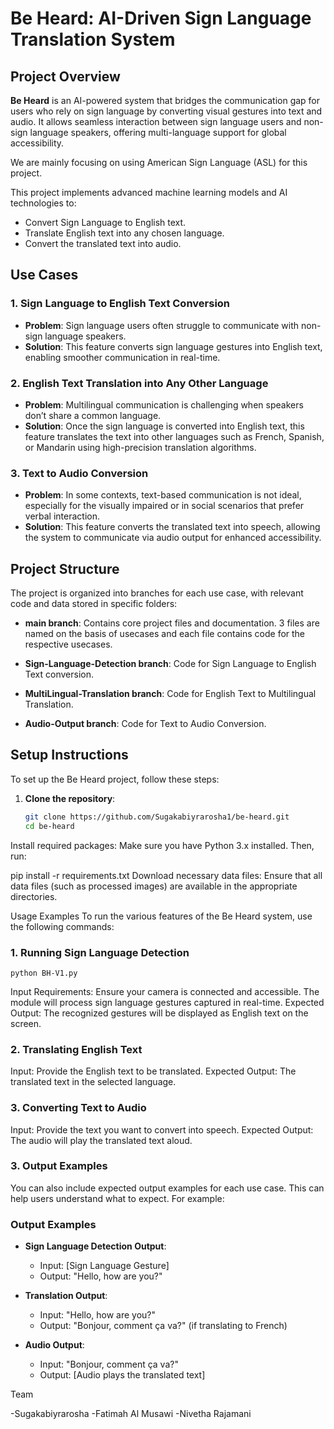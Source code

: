 # Be Heard: AI-Driven Sign Language Translation System

## Project Overview
**Be Heard** is an AI-powered system that bridges the communication gap for users who rely on sign language by converting visual gestures into text and audio. It allows seamless interaction between sign language users and non-sign language speakers, offering multi-language support for global accessibility.

We are mainly focusing on using American Sign Language (ASL) for this project.

This project implements advanced machine learning models and AI technologies to:
- Convert Sign Language to English text.
- Translate English text into any chosen language.
- Convert the translated text into audio.

## Use Cases

### 1. Sign Language to English Text Conversion
- **Problem**: Sign language users often struggle to communicate with non-sign language speakers.
- **Solution**: This feature converts sign language gestures into English text, enabling smoother communication in real-time.

### 2. English Text Translation into Any Other Language
- **Problem**: Multilingual communication is challenging when speakers don’t share a common language.
- **Solution**: Once the sign language is converted into English text, this feature translates the text into other languages such as French, Spanish, or Mandarin using high-precision translation algorithms.

### 3. Text to Audio Conversion
- **Problem**: In some contexts, text-based communication is not ideal, especially for the visually impaired or in social scenarios that prefer verbal interaction.
- **Solution**: This feature converts the translated text into speech, allowing the system to communicate via audio output for enhanced accessibility.

## Project Structure

The project is organized into branches for each use case, with relevant code and data stored in specific folders:

- **main branch**: Contains core project files and documentation.
  3 files are named on the basis of usecases and each file contains code for the respective usecases.

- **Sign-Language-Detection branch**: Code for Sign Language to English Text conversion.
- **MultiLingual-Translation branch**: Code for English Text to Multilingual Translation.
- **Audio-Output branch**: Code for Text to Audio Conversion.

## Setup Instructions

To set up the Be Heard project, follow these steps:

1. **Clone the repository**:
   ```bash
   git clone https://github.com/Sugakabiyrarosha1/be-heard.git
   cd be-heard
Install required packages: Make sure you have Python 3.x installed. Then, run:

pip install -r requirements.txt
Download necessary data files: Ensure that all data files (such as processed images) are available in the appropriate directories.

Usage Examples
To run the various features of the Be Heard system, use the following commands:

### 1. Running Sign Language Detection
    python BH-V1.py
   
Input Requirements: Ensure your camera is connected and accessible. The module will process sign language gestures captured in real-time.
Expected Output: The recognized gestures will be displayed as English text on the screen.

### 2. Translating English Text
  
Input: Provide the English text to be translated.
Expected Output: The translated text in the selected language.

### 3. Converting Text to Audio

Input: Provide the text you want to convert into speech.
Expected Output: The audio will play the translated text aloud.



### 3. Output Examples
You can also include expected output examples for each use case. This can help users understand what to expect. For example:


### Output Examples

- **Sign Language Detection Output**:
  - Input: [Sign Language Gesture]
  - Output: "Hello, how are you?"

- **Translation Output**:
  - Input: "Hello, how are you?"
  - Output: "Bonjour, comment ça va?" (if translating to French)

- **Audio Output**:
  - Input: "Bonjour, comment ça va?"
  - Output: [Audio plays the translated text]


 Team
 
-Sugakabiyrarosha
-Fatimah Al Musawi
-Nivetha Rajamani
